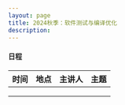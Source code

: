 ```yaml
---
layout: page
title: 2024秋季：软件测试与编译优化
description: 
---
```


#### 日程

| 时间 | 地点 | 主讲人 | 主题 |
| ---- | ---- | ------ | ---- |
|      |      |        |      |
|      |      |        |      |
|      |      |        |      |
